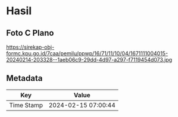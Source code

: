 # Hasil

## Foto C Plano

https://sirekap-obj-formc.kpu.go.id/7caa/pemilu/ppwp/16/71/11/10/04/1671111004015-20240214-203328--1aeb06c9-29dd-4d97-a297-f7119454d073.jpg


## Metadata

| Key        | Value               |
| ---------- | ------------------- |
| Time Stamp | 2024-02-15 07:00:44 |




